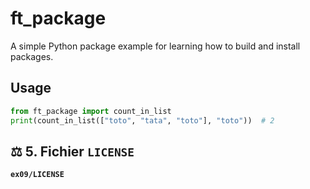# ft_package

A simple Python package example for learning how to build and install packages.

## Usage

```python
from ft_package import count_in_list
print(count_in_list(["toto", "tata", "toto"], "toto"))  # 2
```

## ⚖️ 5. Fichier `LICENSE`

**`ex09/LICENSE`**
